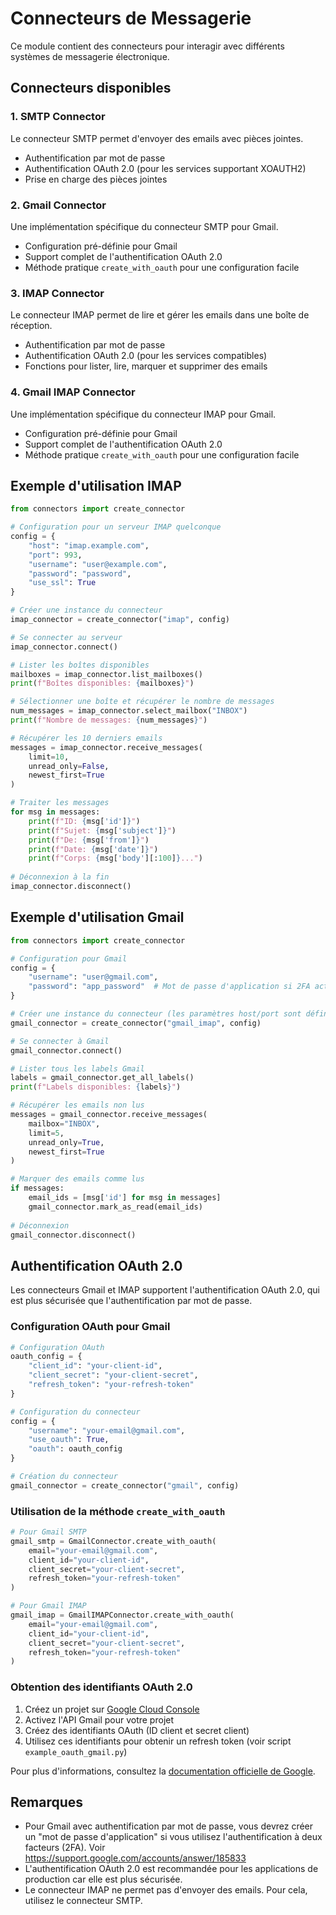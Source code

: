 # Connecteurs de Messagerie

Ce module contient des connecteurs pour interagir avec différents systèmes de messagerie électronique.

## Connecteurs disponibles

### 1. SMTP Connector
Le connecteur SMTP permet d'envoyer des emails avec pièces jointes.
- Authentification par mot de passe
- Authentification OAuth 2.0 (pour les services supportant XOAUTH2)
- Prise en charge des pièces jointes

### 2. Gmail Connector
Une implémentation spécifique du connecteur SMTP pour Gmail.
- Configuration pré-définie pour Gmail
- Support complet de l'authentification OAuth 2.0
- Méthode pratique `create_with_oauth` pour une configuration facile

### 3. IMAP Connector
Le connecteur IMAP permet de lire et gérer les emails dans une boîte de réception.
- Authentification par mot de passe
- Authentification OAuth 2.0 (pour les services compatibles)
- Fonctions pour lister, lire, marquer et supprimer des emails

### 4. Gmail IMAP Connector
Une implémentation spécifique du connecteur IMAP pour Gmail.
- Configuration pré-définie pour Gmail
- Support complet de l'authentification OAuth 2.0
- Méthode pratique `create_with_oauth` pour une configuration facile

## Exemple d'utilisation IMAP

```python
from connectors import create_connector

# Configuration pour un serveur IMAP quelconque
config = {
    "host": "imap.example.com",
    "port": 993,
    "username": "user@example.com",
    "password": "password",
    "use_ssl": True
}

# Créer une instance du connecteur
imap_connector = create_connector("imap", config)

# Se connecter au serveur
imap_connector.connect()

# Lister les boîtes disponibles
mailboxes = imap_connector.list_mailboxes()
print(f"Boîtes disponibles: {mailboxes}")

# Sélectionner une boîte et récupérer le nombre de messages
num_messages = imap_connector.select_mailbox("INBOX")
print(f"Nombre de messages: {num_messages}")

# Récupérer les 10 derniers emails
messages = imap_connector.receive_messages(
    limit=10,
    unread_only=False,
    newest_first=True
)

# Traiter les messages
for msg in messages:
    print(f"ID: {msg['id']}")
    print(f"Sujet: {msg['subject']}")
    print(f"De: {msg['from']}")
    print(f"Date: {msg['date']}")
    print(f"Corps: {msg['body'][:100]}...")
    
# Déconnexion à la fin
imap_connector.disconnect()
```

## Exemple d'utilisation Gmail

```python
from connectors import create_connector

# Configuration pour Gmail
config = {
    "username": "user@gmail.com",
    "password": "app_password"  # Mot de passe d'application si 2FA activé
}

# Créer une instance du connecteur (les paramètres host/port sont définis automatiquement)
gmail_connector = create_connector("gmail_imap", config)

# Se connecter à Gmail
gmail_connector.connect()

# Lister tous les labels Gmail
labels = gmail_connector.get_all_labels()
print(f"Labels disponibles: {labels}")

# Récupérer les emails non lus
messages = gmail_connector.receive_messages(
    mailbox="INBOX",
    limit=5,
    unread_only=True,
    newest_first=True
)

# Marquer des emails comme lus
if messages:
    email_ids = [msg['id'] for msg in messages]
    gmail_connector.mark_as_read(email_ids)
    
# Déconnexion
gmail_connector.disconnect()
```

## Authentification OAuth 2.0

Les connecteurs Gmail et IMAP supportent l'authentification OAuth 2.0, qui est plus sécurisée que l'authentification par mot de passe.

### Configuration OAuth pour Gmail
```python
# Configuration OAuth
oauth_config = {
    "client_id": "your-client-id",
    "client_secret": "your-client-secret",
    "refresh_token": "your-refresh-token"
}

# Configuration du connecteur
config = {
    "username": "your-email@gmail.com",
    "use_oauth": True,
    "oauth": oauth_config
}

# Création du connecteur
gmail_connector = create_connector("gmail", config)
```

### Utilisation de la méthode `create_with_oauth`
```python
# Pour Gmail SMTP
gmail_smtp = GmailConnector.create_with_oauth(
    email="your-email@gmail.com",
    client_id="your-client-id",
    client_secret="your-client-secret",
    refresh_token="your-refresh-token"
)

# Pour Gmail IMAP
gmail_imap = GmailIMAPConnector.create_with_oauth(
    email="your-email@gmail.com",
    client_id="your-client-id",
    client_secret="your-client-secret",
    refresh_token="your-refresh-token"
)
```

### Obtention des identifiants OAuth 2.0
1. Créez un projet sur [Google Cloud Console](https://console.cloud.google.com/)
2. Activez l'API Gmail pour votre projet
3. Créez des identifiants OAuth (ID client et secret client)
4. Utilisez ces identifiants pour obtenir un refresh token (voir script `example_oauth_gmail.py`)

Pour plus d'informations, consultez la [documentation officielle de Google](https://developers.google.com/identity/protocols/oauth2).

## Remarques

- Pour Gmail avec authentification par mot de passe, vous devrez créer un "mot de passe d'application" si vous utilisez l'authentification à deux facteurs (2FA). Voir https://support.google.com/accounts/answer/185833
- L'authentification OAuth 2.0 est recommandée pour les applications de production car elle est plus sécurisée.
- Le connecteur IMAP ne permet pas d'envoyer des emails. Pour cela, utilisez le connecteur SMTP.
